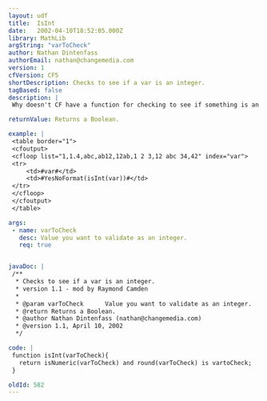 ```yaml
---
layout: udf
title:  IsInt
date:   2002-04-10T18:52:05.000Z
library: MathLib
argString: "varToCheck"
author: Nathan Dintenfass
authorEmail: nathan@changemedia.com
version: 1
cfVersion: CF5
shortDescription: Checks to see if a var is an integer.
tagBased: false
description: |
 Why doesn't CF have a function for checking to see if something is an integer?  isNumeric() is all well and good, but sometimes you need an int and you want to check.  Well, here's one way to do it.

returnValue: Returns a Boolean.

example: |
 <table border="1">
 <cfoutput>
 <cfloop list="1,1.4,abc,ab12,12ab,1 2 3,12 abc 34,42" index="var">
 <tr>
     <td>#var#</td>
     <td>#YesNoFormat(isInt(var))#</td>
 </tr>
 </cfloop>
 </cfoutput>
 </table>

args:
 - name: varToCheck
   desc: Value you want to validate as an integer.
   req: true


javaDoc: |
 /**
  * Checks to see if a var is an integer.
  * version 1.1 - mod by Raymond Camden
  * 
  * @param varToCheck      Value you want to validate as an integer. 
  * @return Returns a Boolean. 
  * @author Nathan Dintenfass (nathan@changemedia.com) 
  * @version 1.1, April 10, 2002 
  */

code: |
 function isInt(varToCheck){
   return isNumeric(varToCheck) and round(varToCheck) is vartoCheck;
 }

oldId: 582
---
```


